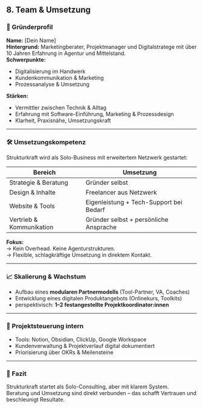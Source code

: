 ## 8. Team & Umsetzung

### 👤 Gründerprofil

**Name:** [Dein Name]  
**Hintergrund:** Marketingberater, Projektmanager und Digitalstratege mit über 10 Jahren Erfahrung in Agentur und Mittelstand.  
**Schwerpunkte:**  
- Digitalisierung im Handwerk
- Kundenkommunikation & Marketing
- Prozessanalyse & Umsetzung

**Stärken:**  
- Vermittler zwischen Technik & Alltag
- Erfahrung mit Software-Einführung, Marketing & Prozessdesign
- Klarheit, Praxisnähe, Umsetzungskraft

---

### 🛠 Umsetzungskompetenz

Strukturkraft wird als Solo-Business mit erweitertem Netzwerk gestartet:

| Bereich                 | Umsetzung                              |
|------------------------|----------------------------------------|
| Strategie & Beratung   | Gründer selbst                          |
| Design & Inhalte       | Freelancer aus Netzwerk                 |
| Website & Tools        | Eigenleistung + Tech-Support bei Bedarf |
| Vertrieb & Kommunikation | Gründer selbst + persönliche Ansprache |

**Fokus:**  
→ Kein Overhead. Keine Agenturstrukturen.  
→ Flexible, schlagkräftige Umsetzung in direktem Kontakt.

---

### 📈 Skalierung & Wachstum

- Aufbau eines **modularen Partnermodells** (Tool-Partner, VA, Coaches)
- Entwicklung eines digitalen Produktangebots (Onlinekurs, Toolkits)
- perspektivisch: **1–2 festangestellte Projektkoordinator:innen**

---

### 🧰 Projektsteuerung intern

- Tools: Notion, Obsidian, ClickUp, Google Workspace
- Kundenverwaltung & Projektverlauf digital dokumentiert
- Priorisierung über OKRs & Meilensteine

---

### 🔑 Fazit

Strukturkraft startet als Solo-Consulting, aber mit klarem System.  
Beratung und Umsetzung sind direkt verbunden – das schafft Vertrauen und beschleunigt Resultate.

